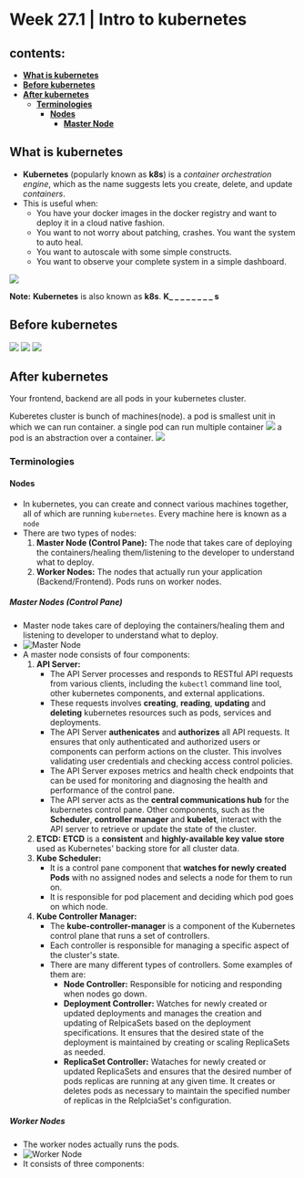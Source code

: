 # Week 27.1 | Intro to kubernetes

## contents:
- [**What is kubernetes**](#what-is-kubernetes)
- [**Before kubernetes**](#before-kubernetes)
- [**After kubernetes**](#after-kubernetes)
    - [**Terminologies**](#terminologies)
        - [**Nodes**](#nodes)
            - [**Master Node**](#master-nodes-control-pane)

## What is kubernetes

- **Kubernetes** (popularly known as **k8s**) is a *container orchestration engine*, which as the name  suggests lets you create, delete, and update *containers*.
- This is useful when:
    - You have your docker images in the docker registry and want to deploy it in a cloud native fashion.
    - You want to not worry about patching, crashes. You want the system to auto heal.
    - You want to autoscale with some simple constructs.
    - You want to observe your complete system in a simple dashboard.

![](images/Screenshot_2024-06-01_at_1.54.06_AM.png)

**Note:** **Kubernetes** is also known as **k8s**. **K_ _ _ _ _ _ _ _ s**

## Before kubernetes

![](images/before-kubernetes-backend.png)
![](images/before-kubernetes-frontend-nextjs.png)
![](images/before-kubernetes-frontend-reactjs.png)


## After kubernetes

Your frontend, backend are all pods in your kubernetes cluster.

Kuberetes cluster is bunch of machines(node).
a pod is smallest unit in which we can run container.
a single pod can run multiple container
![](images/nodes-pods.png)
a pod is an abstraction over a container.
![](images/kubernetes-cluster.png)

### Terminologies
#### Nodes
- In kubernetes, you can create and connect various machines together, all of which are running `kubernetes`. Every machine here is known as a `node`
- There are two types of nodes:
    1. **Master Node (Control Pane):**  The node that takes care of deploying the containers/healing them/listening to the developer to understand what to deploy.
    2. **Worker Nodes:** The nodes that actually run your application (Backend/Frontend). Pods runs on worker nodes.
##### Master Nodes (Control Pane)
- Master node takes care of deploying the containers/healing them and listening to developer to understand what to deploy.
- ![Master Node](images/master-node.png)
- A master node consists of four components:
    1. **API Server:**
        - The API Server processes and responds to RESTful API requests from various clients, including the `kubectl` command line tool, other kubernetes components, and external applications.
        - These requests involves **creating**, **reading**, **updating** and **deleting** kubernetes resources such as pods, services and deployments.
        - The API Server **authenicates** and **authorizes** all API requests. It ensures that only authenticated and authorized users or components can perform actions on the cluster. This involves validating user credentials and checking access control policies.
        - The API Server exposes metrics and health check endpoints that can be used for monitoring and diagnosing the health and performance of the control pane.
        - The API server acts as the **central communications hub** for the kubernetes control pane. Other components, such as the **Scheduler**, **controller manager** and **kubelet**, interact with the API server to retrieve or update the state of the cluster.
    2. **ETCD:** **ETCD** is a **consistent** and **highly-available key value store** used as Kubernetes' backing store for all cluster data.
    3. **Kube Scheduler:**
        - It is a control pane component that **watches for newly created Pods** with no assigned nodes and selects a node for them to run on.
        - It is responsible for pod placement and deciding which pod goes on which node.
    4. **Kube Controller Manager:**
        - The **kube-controller-manager** is a component of the Kubernetes control plane that runs a set of controllers. 
        - Each controller is responsible for managing a specific aspect of the cluster's state.
        - There are many different types of controllers. Some examples of them are:
            - **Node Controller:** Responsible for noticing and responding when nodes go down.
            - **Deployment Controller:** Watches for newly created or updated deployments and manages the creation and updating of RelpicaSets based on the deployment specifications. It ensures that the desired state of the deployment is maintained by creating or scaling ReplicaSets as needed.
            - **ReplicaSet Controller:** Wataches for newly created or updated ReplicaSets and ensures that the desired number of pods replicas are running at any given time. It creates or deletes pods as necessary to maintain the specified number of replicas in the RelplciaSet's configuration.


##### Worker Nodes
- The worker nodes actually runs the pods. 
- ![Worker Node](images/woker-node.png)
- It consists of three components:
    